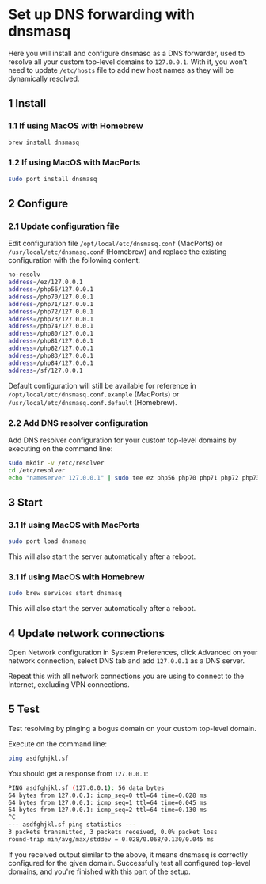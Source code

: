 # Set up DNS forwarding with dnsmasq

Here you will install and configure dnsmasq as a DNS forwarder, used to
resolve all your custom top-level domains to `127.0.0.1`. With it, you won’t
need to update `/etc/hosts` file to add new host names as they will be
dynamically resolved.

## 1 Install

### 1.1 If using MacOS with Homebrew

```bash
brew install dnsmasq
```

### 1.2 If using MacOS with MacPorts

```bash
sudo port install dnsmasq
```

## 2 Configure

### 2.1 Update configuration file

Edit configuration file `/opt/local/etc/dnsmasq.conf` (MacPorts) or
`/usr/local/etc/dnsmasq.conf` (Homebrew) and replace the existing
configuration with the following content:

```bash
no-resolv
address=/ez/127.0.0.1
address=/php56/127.0.0.1
address=/php70/127.0.0.1
address=/php71/127.0.0.1
address=/php72/127.0.0.1
address=/php73/127.0.0.1
address=/php74/127.0.0.1
address=/php80/127.0.0.1
address=/php81/127.0.0.1
address=/php82/127.0.0.1
address=/php83/127.0.0.1
address=/php84/127.0.0.1
address=/sf/127.0.0.1
```

Default configuration will still be available for reference in
`/opt/local/etc/dnsmasq.conf.example` (MacPorts) or
`/usr/local/etc/dnsmasq.conf.default` (Homebrew).

### 2.2 Add DNS resolver configuration

Add DNS resolver configuration for your custom top-level domains by executing on
the command line:

```bash
sudo mkdir -v /etc/resolver
cd /etc/resolver
echo "nameserver 127.0.0.1" | sudo tee ez php56 php70 php71 php72 php73 php74 php80 php81 php82 php83 php84 sf > /dev/null
```

## 3 Start

### 3.1 If using MacOS with MacPorts

```bash
sudo port load dnsmasq
```

This will also start the server automatically after a reboot.

### 3.1 If using MacOS with Homebrew

```bash
sudo brew services start dnsmasq
```

This will also start the server automatically after a reboot.

## 4 Update network connections

Open Network configuration in System Preferences, click Advanced on your network
connection, select DNS tab and add `127.0.0.1` as a DNS server.

Repeat this with all network connections you are using to connect to the
Internet, excluding VPN connections.

## 5 Test

Test resolving by pinging a bogus domain on your custom top-level domain.

Execute on the command line:

```bash
ping asdfghjkl.sf
```

You should get a response from `127.0.0.1`:

```bash
PING asdfghjkl.sf (127.0.0.1): 56 data bytes
64 bytes from 127.0.0.1: icmp_seq=0 ttl=64 time=0.028 ms
64 bytes from 127.0.0.1: icmp_seq=1 ttl=64 time=0.045 ms
64 bytes from 127.0.0.1: icmp_seq=2 ttl=64 time=0.130 ms
^C
--- asdfghjkl.sf ping statistics ---
3 packets transmitted, 3 packets received, 0.0% packet loss
round-trip min/avg/max/stddev = 0.028/0.068/0.130/0.045 ms
```

If you received output similar to the above, it means dnsmasq is correctly
configured for the given domain. Successfully test all configured top-level
domains, and you're finished with this part of the setup.
